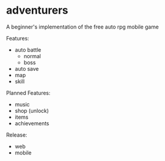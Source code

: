 # adventurers
A beginner's implementation of the free auto rpg mobile game

Features:
- auto battle
    - normal
    - boss
- auto save
- map
- skill

Planned Features:
- music
- shop (unlock)
- items
- achievements

Release:
- web
- mobile
